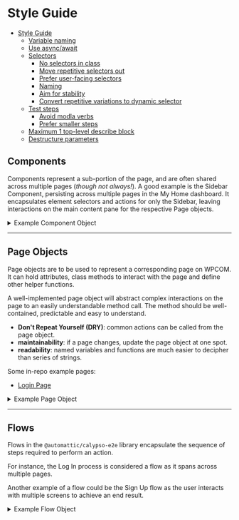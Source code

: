 # Style Guide

<!-- TOC -->

- [Style Guide](#style-guide)
    - [Variable naming](#variable-naming)
    - [Use async/await](#use-asyncawait)
    - [Selectors](#selectors)
        - [No selectors in class](#no-selectors-in-class)
        - [Move repetitive selectors out](#move-repetitive-selectors-out)
        - [Prefer user-facing selectors](#prefer-user-facing-selectors)
        - [Naming](#naming)
        - [Aim for stability](#aim-for-stability)
        - [Convert repetitive variations to dynamic selector](#convert-repetitive-variations-to-dynamic-selector)
    - [Test steps](#test-steps)
        - [Avoid modla verbs](#avoid-modla-verbs)
        - [Prefer smaller steps](#prefer-smaller-steps)
    - [Maximum 1 top-level describe block](#maximum-1-top-level-describe-block)
    - [Destructure parameters](#destructure-parameters)

<!-- /TOC -->

## Components

Components represent a sub-portion of the page, and are often shared across multiple pages (_though not always!_). A good example is the Sidebar Component, persisting across multiple pages in the My Home dashboard. It encapsulates element selectors and actions for only the Sidebar, leaving interactions on the main content pane for the respective Page objects.

<details>
<summary>Example Component Object</summary>

```typescript
const selectors = {
	sidebar: '.sidebar',
	myHome: '.my-home',
};

/**
 * JSDoc is expected for Class definitions.
 */
export class SomeComponent {
	/**
	 * JSDoc is expected for constructor if present.
	 *
	 * @param {Page} page Page object.
	 */
	constructor( page: Page ) {}

	/**
	 * JSDoc is expected for functions.
	 *
	 * @param {string} menu Menu to be clicked.
	 * @returns {Promise<void>} No return value.
	 */
	async clickOnMenu( menu: string ): Promise< void > {
		await this.page.click( selectors.myHome );
		await this.page.waitForNavigation();
	}
}

// Then, in a test file, page, or flow...

const someComponent = new SomeComponent( page );
await someComponent.clickOnMenu();
```

</details>

---

## Page Objects

Page objects are to be used to represent a corresponding page on WPCOM. It can hold attributes, class methods to interact with the page and define other helper functions.

A well-implemented page object will abstract complex interactions on the page to an easily understandable method call. The method should be well-contained, predictable and easy to understand.

- **Don't Repeat Yourself (DRY)**: common actions can be called from the page object.
- **maintainability**: if a page changes, update the page object at one spot.
- **readability**: named variables and functions are much easier to decipher than series of strings.

Some in-repo example pages:

- [Login Page](packages/calypso-e2e/src/lib/pages/login-page.ts)

<details>
<summary>Example Page Object</summary>

```typescript
const selectors = {
	staticSelector: '.editor-post-title__input',
	dynamicSelector: (text: string) => `button:has-text("${text}")`,
};

/**
 * JSDoc is expected for Class definitions.
 */
export class SomePage {
	private page: Page;

	/**
	 * JSDoc is expected for constructor.
	 *
	 * @param {Page} page Page object.
	 */
	constructor( page: Page ) {
		this.page = page;
	}

	/**
	 * JSDoc is expected for functions.
	 *
	 * @param {string} text Text to be entered into the field.
	 * @returns {Promise<void>} No return value.
	 */
	async enterText( text: string ): Promise< void > {
		await this.page.waitForLoadState( 'networkidle' );

		// Some tricky section of code
		await Promise.all( [
			this.page.fill(selectors.staticSelector),
			this.page.click( selectors.dynamicSelector('Submit') )
		] );
	}
}

// Then, in a test file...

it( 'Test case', async function () {
	const somePage = new SomePage( this.page );
	await somePage.enterText( 'blah' );
} );
```

</details>

---

## Flows

Flows in the `@automattic/calypso-e2e` library encapsulate the sequence of steps required to perform an action.

For instance, the Log In process is considered a flow as it spans across multiple pages.

Another example of a flow could be the Sign Up flow as the user interacts with multiple screens to achieve an end result.

<details>
<summary>Example Flow Object</summary>

```typescript
/**
 * JSDoc is expected for flow class.
 */
export class SomeFlow {
	constructor( page: Page ) {
		// construct here
	}

	/**
	 * JSDoc is expected for methods.
	 */
	async executeFlow(): Promise< void > {
		const componentA = new ComponentA( page );
		await componentA.clickOnSomething();
		const componentB = new ComponentB( page );
		const componentC = new ComponentC( page );
		await componentC.doFinalSomething();
	}
}

// Then in a test file...

const someFlow = new SomeFlow( page );
await someFlow.executeFlow();
```

</details>
